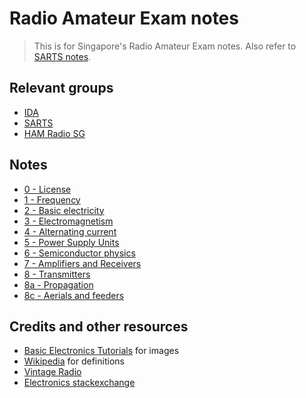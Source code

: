 # Radio Amateur Exam notes

> This is for Singapore's Radio Amateur Exam notes. Also refer to [SARTS notes](http://www.sarts.org.sg/rae/studyrae.html).

## Relevant groups

- [IDA](https://www.ida.gov.sg/)
- [SARTS](http://www.sarts.org.sg/)
- [HAM Radio SG](https://www.facebook.com/groups/232268357146272/)

## Notes

- [0 - License](0_license.md)
- [1 - Frequency](1_frequency.md)
- [2 - Basic electricity](2_basic_electricity.md)
- [3 - Electromagnetism](3_electromagnetism.md)
- [4 - Alternating current](4_alternating_current.md)
- [5 - Power Supply Units](5_power_supply_units.md)
- [6 - Semiconductor physics](6_semiconductor_physics.md)
- [7 - Amplifiers and Receivers](7_amplifiers_receivers.md)
- [8 - Transmitters](8_transmitters.md)
- [8a - Propagation](8a_propagation.md)
- [8c - Aerials and feeders](8c_aerials_feeders.md)

## Credits and other resources

- [Basic Electronics Tutorials](http://www.electronics-tutorials.ws/) for images
- [Wikipedia](https://en.wikipedia.org/wiki/Main_Page) for definitions
- [Vintage Radio](http://www.vintage-radio.com/)
- [Electronics stackexchange](https://electronics.stackexchange.com)

